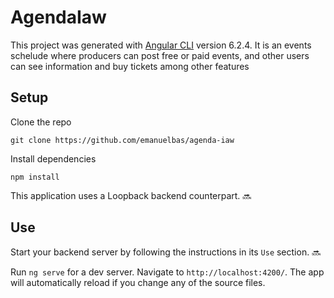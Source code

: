 # AgendaIaw

This project was generated with [Angular CLI](https://github.com/angular/angular-cli) version 6.2.4. It is an events schelude where producers can post free or paid events, and other users can see information and buy tickets among other features

## Setup

Clone the repo

```
git clone https://github.com/emanuelbas/agenda-iaw
```
Install dependencies
```
npm install
```
This application uses a Loopback backend counterpart. 🔜

## Use

Start your backend server by following the instructions in its `Use` section. 🔜

Run `ng serve` for a dev server. Navigate to `http://localhost:4200/`. The app will automatically reload if you change any of the source files.
